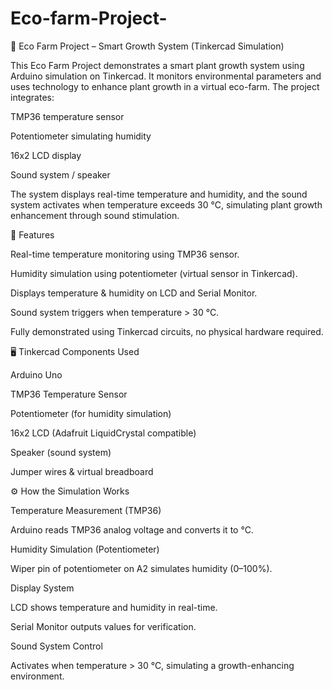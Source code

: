 # Eco-farm-Project-
🌱 Eco Farm Project – Smart Growth System (Tinkercad Simulation)

This Eco Farm Project demonstrates a smart plant growth system using Arduino simulation on Tinkercad. It monitors environmental parameters and uses technology to enhance plant growth in a virtual eco-farm. The project integrates:

TMP36 temperature sensor

Potentiometer simulating humidity

16x2 LCD display

Sound system / speaker

The system displays real-time temperature and humidity, and the sound system activates when temperature exceeds 30 °C, simulating plant growth enhancement through sound stimulation.

🔧 Features

Real-time temperature monitoring using TMP36 sensor.

Humidity simulation using potentiometer (virtual sensor in Tinkercad).

Displays temperature & humidity on LCD and Serial Monitor.

Sound system triggers when temperature > 30 °C.

Fully demonstrated using Tinkercad circuits, no physical hardware required.

🖥️ Tinkercad Components Used

Arduino Uno

TMP36 Temperature Sensor

Potentiometer (for humidity simulation)

16x2 LCD (Adafruit LiquidCrystal compatible)

Speaker (sound system)

Jumper wires & virtual breadboard

⚙️ How the Simulation Works

Temperature Measurement (TMP36)

Arduino reads TMP36 analog voltage and converts it to °C.

Humidity Simulation (Potentiometer)

Wiper pin of potentiometer on A2 simulates humidity (0–100%).

Display System

LCD shows temperature and humidity in real-time.

Serial Monitor outputs values for verification.

Sound System Control

Activates when temperature > 30 °C, simulating a growth-enhancing environment.
